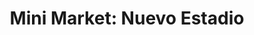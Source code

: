 ---
title: "Mini Market: Nuevo Estadio"
url: /hualpen/mini-market-nuevo-estadio/
shop: comodidad
---